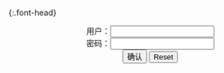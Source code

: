 ```note
```

{:.font-head}

<div id="Div0">
<center>
	<form name="f1" action="">
	用户：<input type="text" name="" id="n1" >
	<br/>
  密码：<input type="password" name="" id="p1">
  <br/>
	<input type="button" value="确认" onclick="EncryptAuth()"/>
	<input type="reset"/>
	</form>
</center>
</div>
<div id="dv1" style="display: none">
</div>
<button onclick="toggleb()" style="display: none">toggle</button>
<pre id="pr2" style="display: none">
<!-- 🍅<br>　<hr>🍑 -->

https://static4.hentai-cosplays.com/upload/20210421/223/227538/p=700/1.jpg
Cosplay nonsummerjack non LOVE BUNNY GAL
https://ja.hentai-cosplays.com/image/cosplay-nonsummerjack-non-love-bunny-gal/

https://static4.hentai-cosplays.com/upload/20210508/225/229419/p=700/77.jpg

nonsummerjack (non)] Bitch on the Pole [nonsummerjack (non)] ビッチ・オン・ザ・ポール
https://ja.hentai-cosplays.com/image/nonsummerjack-non-bitch-on-the-pole-nonsummerjack-non-/

https://static.hentai-cosplays.com/upload/20151216/6/6080/p=700/67.jpg

nonsummerjack (non)] nonBB your maid 1
https://ja.hentai-cosplays.com/image/nonsummerjack-non-nonbb-your-maid-1/

https://static4.hentai-cosplays.com/upload/20210330/215/219692/p=700/196.jpg

nonsummerjack (non)]My GOD ANUBIS
https://ja.hentai-cosplays.com/image/nonsummerjack-nonmy-god-anubis/

https://static.hentai-cosplays.com/upload/20160821/25/24740/p=700/161.jpg

COSHOLIC 11) [nonsummerjack (non)] LEOPA DOLL (Doubutsu Neechan) (コスホリック11) [nonsummerjack (non)] LEOPA DOLL (動物ねーちゃん
https://ja.hentai-cosplays.com/image/cosholic-11-nonsummerjack-non-leopa-doll-doubutsu-neechan-11-nonsummerjack-non-leopa-doll--1/

https://static.hentai-cosplays.com/upload/20140705/1/444/p=700/167.jpg
https://static.hentai-cosplays.com/upload/20130102/2/1679/p=700/13.jpg

C83) [nonsummerjack (non)] HUNTER+2nd (Monster Hunter) (C83) [nonsummerjack (non)] HUNTER+2nd (モンスターハンター
https://ja.hentai-cosplays.com/image/c83-nonsummerjack-non-hunter2nd-monster-hunter-c83-nonsummerjack-non-hunter2nd--1/page/1/

https://static.hentai-cosplays.com/upload/20130102/2/1679/p=700/196.jpg
https://static.hentai-cosplays.com/upload/20130102/2/1679/p=700/199.jpg

Sakuragumi] [SG-010] Ooshiro Kaede × Oguri Miku (Shin Megami Tensei; Persona 4) [さくらグミ] [SG-010] 大城かえで×おぐりみく (ペルソナ4
https://ja.hentai-cosplays.com/image/sakuragumi-sg-010-ooshiro-kaede--oguri-miku-shin-megami-tensei-persona-4--sg-010--4-1/page/1/

https://static.hentai-cosplays.com/upload/20130417/2/1430/p=700/1.jpg
https://static.hentai-cosplays.com/upload/20130417/2/1430/p=700/144.jpg

ぽっちゃりスレによく貼られる巨尻レイヤー百合華の画像
https://ja.hentai-cosplays.com/image/bbw--plump-well-big-ass-layer-yuri-hana-posted-images/

https://static.porn-images-xxx.com/upload/20160608/15/15008/p=700/1.jpg
https://static.porn-images-xxx.com/upload/20160608/15/15008/p=700/2.jpg
https://static.porn-images-xxx.com/upload/20160608/15/15008/p=700/3.jpg
https://static.porn-images-xxx.com/upload/20160608/15/15008/p=700/6.jpg
https://static.porn-images-xxx.com/upload/20160608/15/15008/p=700/9.jpg

ぽっちゃり系コスプレイヤー百合華がついにAVデビュー
https://ja.hentai-cosplays.com/image/bbw-chubby-of-cosplayers-lily-hua-finally-av-debut/

すげぇ】ハイレグ姿の女の子の股間のエロさは異常
https://ja.hentai-cosplays.com/image/really-unusual-wwwwwws-erotic-highleg-wearing-girls-crotch/

https://static.porn-images-xxx.com/upload/20160614/35/35793/p=700/1.jpg
https://static.porn-images-xxx.com/upload/20160614/35/35793/p=700/2.jpg

SEVEN DOLLS]黒髪ぱっつんパイパン美少女レイヤー 咲夜2
https://ja.hentai-cosplays.com/image/seven-dolls-2-1/

マーニャダンスを踊ってみたコスプレイヤーがノーパンかと話題
https://ja.hentai-cosplays.com/image/cosplayers-dancing-seen-manya-underwear-and-topics/

<!-- 🍅<br>　<hr>🍑 -->
</pre>

<script src="https://cdn.jsdelivr.net/npm/jquery@3.5.1/dist/jquery.min.js"></script>

<link rel="stylesheet" href="https://cdn.jsdelivr.net/gh/fancyapps/fancybox@3.5.7/dist/jquery.fancybox.min.css" />
<script src="https://cdn.jsdelivr.net/gh/fancyapps/fancybox@3.5.7/dist/jquery.fancybox.min.js"></script>

<script type="text/javascript">

behaviour();
function behaviour() {

  var sbs=document.getElementById('ip4').value.split('/'); //Split By Slash
  var uin=parseInt(sbs[sbs.length-1]); //Ultimate Image Number
  for (var i = 1; i <= uin; i++) {
    pr2.innerHTML += sbs[0]+'/'+sbs[1]+'/'+sbs[2]+'/'+sbs[3]+'/'+sbs[4]+'/'+sbs[5]+'/'+sbs[6]+'/'
    +i+'.jpg\n';
  }

}

setTimeout(function(){
  dv1.innerHTML = parseURL(pr2.innerHTML);
},0);

var __urlRegex = /(\b(https?|ftp|file):\/\/[-A-Z0-9+&@#\/%?=~_|!:,.;]*[-A-Z0-9+&@#\/%=~_|])/ig;
var __imgRegex = /\.(?:jpe?g|gif|png)$/i;

function parseURL($string){

    var exp = __urlRegex;
    return $string.replace(exp,function(match){
            __imgRegex.lastIndex=0;
            if(__imgRegex.test(match)){
                return '<a data-fancybox="gallery" href="' + match.replace("/p=700", "")
                 + '"><img src="' + match.replace("/p=700", "")+'" width="64"></a>';
            }
            else{
                return '<br><a href="' + match + '" target="_blank">' + match + '</a><br><br>';
            }
        }
    );
}

function EncryptAuth() {
  var name=document.getElementById("n1").value;
  var pass=document.getElementById("p1").value;
  if(name==!/[^\s]/.test(new Date().getTime()) && pass==String.fromCharCode(window.atob("MTIx"))){
    document.getElementById("dv1").style.display="";
  }else{

  }
}

function toggleb() {
  var x = document.getElementById("pr2");
  if (x.style.display === "none") {
    x.style.display = "";
  } else {
    x.style.display = "none";
  }
}

</script>
